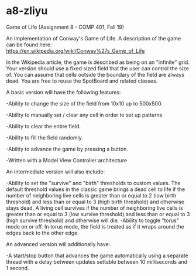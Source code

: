 # a8-zliyu
Game of Life (Assignment 8 - COMP 401, Fall 19)

An implementation of Conway's Game of Life. A description of the game can be found here: https://en.wikipedia.org/wiki/Conway%27s_Game_of_Life

In the Wikipedia article, the game is described as being on an "infinite" grid. Your version should use a fixed sized field that the user can control the size of. You can assume that cells outside the boundary of the field are always dead. You are free to reuse the SpotBoard and related classes.

A basic version will have the following features:

-Ability to change the size of the field from 10x10 up to 500x500.

-Ability to manually set / clear any cell in order to set up patterns

-Ability to clear the entire field.

-Ability to fill the field randomly.

-Ability to advance the game by pressing a button.

-Written with a Model View Controller architecture

An intermediate version will also include:

-Ability to set the "survive" and "birth" thresholds to custom values. The default threshold values in the classic game brings a dead cell to life if the number of neighboring live cells is greater than or equal to 2 (low birth threshold) and less than or equal to 3 (high birth threshold) and otherwise stays dead. A living cell survives if the number of neighboring live cells is greater than or equal to 3 (low survive threshold) and less than or equal to 3 (high survive threshold) and otherwise will die. 
-Ability to toggle "torus" mode on or off. In torus mode, the field is treated as if it wraps around the edges back to the other edge.

An  advanced version will additionally have:

-A start/stop button that advances the game automatically using a separate thread with a delay between updates settable between 10 milliseconds and 1 second.
